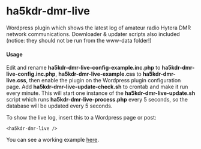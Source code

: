ha5kdr-dmr-live
===============

Wordpress plugin which shows the latest log of amateur radio Hytera DMR network communications.
Downloader & updater scripts also included (notice: they should not be run from the www-data folder!)

#### Usage

Edit and rename **ha5kdr-dmr-live-config-example.inc.php** to **ha5kdr-dmr-live-config.inc.php**,
**ha5kdr-dmr-live-example.css** to **ha5kdr-dmr-live.css**, then enable the plugin on the
Wordpress plugin configuration page. Add **ha5kdr-dmr-live-update-check.sh** to crontab and make it run
every minute. This will start one instance of the **ha5kdr-dmr-live-update.sh** script which runs
**ha5kdr-dmr-live-process.php** every 5 seconds, so the database will be updated every 5 seconds.

To show the live log, insert this to a Wordpress page or post:

```
<ha5kdr-dmr-live />
```

You can see a working example [here](http://www.ha5kdr.hu/projektek/dmr/status).
